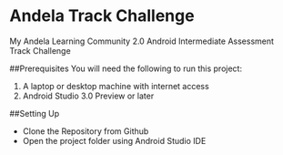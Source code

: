 # Andela Track Challenge
My Andela Learning Community 2.0 Android Intermediate Assessment Track Challenge

##Prerequisites
You will need the following to run this project:
1. A laptop or desktop machine with internet access
2. Android Studio 3.0 Preview or later

##Setting Up
* Clone the Repository from Github
* Open the project folder using Android Studio IDE